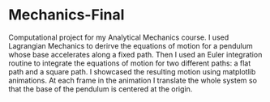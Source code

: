# Mechanics-Final
Computational project for my Analytical Mechanics course. I used Lagrangian Mechanics to derirve the equations of motion for a pendulum whose base accelerates along a fixed path.  Then I used an Euler integration routine to integrate the equations of motion for two different paths: a flat path and a square path.  I showcased the resulting motion using matplotlib animations.  At each frame in the animation I translate the whole system so that the base of the pendulum is centered at the origin. 
